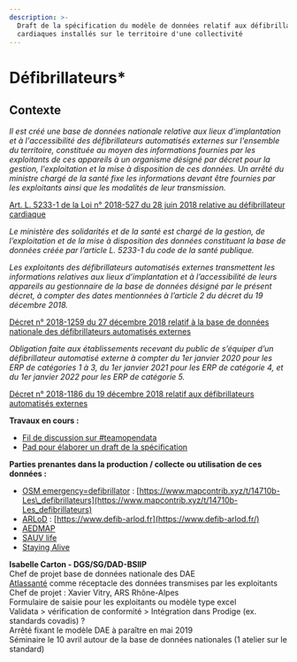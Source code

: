 ```yaml
---
description: >-
  Draft de la spécification du modèle de données relatif aux défibrillateurs
  cardiaques installés sur le territoire d'une collectivité
---
```


# Défibrillateurs\*

## Contexte

_Il est créé une base de données nationale relative aux lieux d'implantation et à l'accessibilité des défibrillateurs automatisés externes sur l'ensemble du territoire, constituée au moyen des informations fournies par les exploitants de ces appareils à un organisme désigné par décret pour la gestion, l'exploitation et la mise à disposition de ces données. Un arrêté du ministre chargé de la santé fixe les informations devant être fournies par les exploitants ainsi que les modalités de leur transmission._

[Art. L. 5233-1 de la Loi n° 2018-527 du 28 juin 2018 relative au défibrillateur cardiaque](https://www.legifrance.gouv.fr/jo_pdf.do?id=JORFTEXT000037116260)

_Le ministère des solidarités et de la santé est chargé de la gestion, de l’exploitation et de la mise à disposition des données constituant la base de données créée par l’article L. 5233-1 du code de la santé publique._

_Les exploitants des défibrillateurs automatisés externes transmettent les informations relatives aux lieux d’implantation et à l’accessibilité de leurs appareils au gestionnaire de la base de données désigné par le présent décret, à compter des dates mentionnées à l’article 2 du décret du 19 décembre 2018._

[Décret n° 2018-1259 du 27 décembre 2018 relatif à la base de données nationale des défibrillateurs automatisés externes](https://www.legifrance.gouv.fr/jo_pdf.do?id=JORFTEXT000037864893)

_Obligation faite aux établissements recevant du public de s’équiper d’un défibrillateur automatisé externe à compter du 1er janvier 2020 pour les ERP de catégories 1 à 3, du 1er janvier 2021 pour les ERP de catégorie 4, et du 1er janvier 2022 pour les ERP de catégorie 5._

[Décret n° 2018-1186 du 19 décembre 2018 relatif aux défibrillateurs automatisés externes](https://www.legifrance.gouv.fr/jo_pdf.do?id=JORFTEXT000037839290)

**Travaux en cours :**

* [Fil de discussion sur \#teamopendata](https://teamopendata.org/t/loi-defibrillateur-cardiaque/658/11)
* [Pad pour élaborer un draft de la spécification](https://annuel.framapad.org/p/spec-defibrillateurs)

**Parties prenantes dans la production / collecte ou utilisation de ces données :**

* [OSM emergency=defibrillator](https://wiki.openstreetmap.org/wiki/Tag:emergency=defibrillator) : [https://www.mapcontrib.xyz/t/14710b-Les\_defibrillateurs](https://www.mapcontrib.xyz/t/14710b-Les_defibrillateurs)
* [ARLoD](http://www.arlod.fr/) : [https://www.defib-arlod.fr](https://www.defib-arlod.fr/)
* [AEDMAP](https://aedmap.org/fr/)
* [SAUV life](https://sauvlife.fr/)
* [Staying Alive](https://www.stayingalive.org/)

**Isabelle Carton - DGS/SG/DAD-BSIIP**  
Chef de projet base de données nationale des DAE  
[Atlassanté](https://www.atlasante.fr) comme réceptacle des données transmises par les exploitants  
Chef de projet : Xavier Vitry, ARS Rhône-Alpes  
Formulaire de saisie pour les exploitants ou modèle type excel  
Validata &gt; vérification de conformité &gt; Intégration dans Prodige \(ex. standards covadis\) ?  
Arrêté fixant le modèle DAE à paraître en mai 2019  
Séminaire le 10 avril autour de la base de données nationales \(1 atelier sur le standard\)  
  





